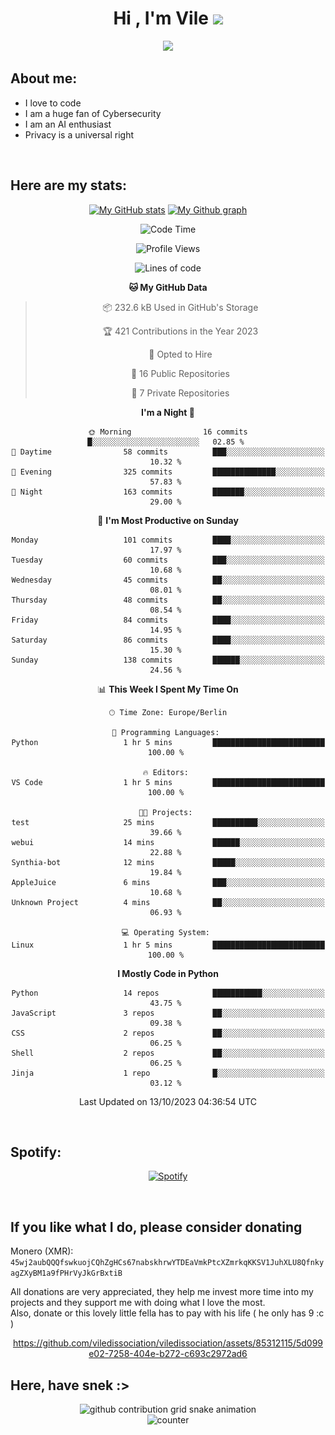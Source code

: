 <h1 align="center">Hi , I'm Vile <img src="https://media.giphy.com/media/hvRJCLFzcasrR4ia7z/giphy.gif" width="35"></h1>
<p align="center">
  <a href="https://github.com/viledissociation"><img src="https://readme-typing-svg.demolab.com?font=Roboto+Mono&weight=300&size=28&duration=4000&pause=100&color=C109F7&center=true&vCenter=true&width=580&height=127&lines=I'm+a+programmer;I'm+an+AI+enthusiast;I'm+a+big+fan+of+Neural+Networks;I'm+interested+in+Computer+Science;I+love+Cybersecurity;By+the+way+I+use+Arch+%F0%9F%92%80"></a>
</p>

## About me:

- I love to code
- I am a huge fan of Cybersecurity
- I am an AI enthusiast
- Privacy is a universal right

<br>

## Here are my stats:

<div align="center">
    
 [![My GitHub stats](https://github-readme-stats.vercel.app/api?username=viledissociation&count_private=true&show_icons=true&theme=radical)](https://github.com/viledissociation)
 [![My Github graph](http://github-profile-summary-cards.vercel.app/api/cards/profile-details?username=viledissociation&theme=radical)](https://github.com/viledissociation)

<!--START_SECTION:waka-->
![Code Time](http://img.shields.io/badge/Code%20Time-152%20hrs%2023%20mins-blue)

![Profile Views](http://img.shields.io/badge/Profile%20Views-0-blue)

![Lines of code](https://img.shields.io/badge/From%20Hello%20World%20I%27ve%20Written-37.3%20thousand%20lines%20of%20code-blue)

**🐱 My GitHub Data** 

> 📦 232.6 kB Used in GitHub's Storage 
 > 
> 🏆 421 Contributions in the Year 2023
 > 
> 💼 Opted to Hire
 > 
> 📜 16 Public Repositories 
 > 
> 🔑 7 Private Repositories 
 > 
**I'm a Night 🦉** 

```text
🌞 Morning                16 commits          █░░░░░░░░░░░░░░░░░░░░░░░░   02.85 % 
🌆 Daytime                58 commits          ███░░░░░░░░░░░░░░░░░░░░░░   10.32 % 
🌃 Evening                325 commits         ██████████████░░░░░░░░░░░   57.83 % 
🌙 Night                  163 commits         ███████░░░░░░░░░░░░░░░░░░   29.00 % 
```
📅 **I'm Most Productive on Sunday** 

```text
Monday                   101 commits         ████░░░░░░░░░░░░░░░░░░░░░   17.97 % 
Tuesday                  60 commits          ███░░░░░░░░░░░░░░░░░░░░░░   10.68 % 
Wednesday                45 commits          ██░░░░░░░░░░░░░░░░░░░░░░░   08.01 % 
Thursday                 48 commits          ██░░░░░░░░░░░░░░░░░░░░░░░   08.54 % 
Friday                   84 commits          ████░░░░░░░░░░░░░░░░░░░░░   14.95 % 
Saturday                 86 commits          ████░░░░░░░░░░░░░░░░░░░░░   15.30 % 
Sunday                   138 commits         ██████░░░░░░░░░░░░░░░░░░░   24.56 % 
```


📊 **This Week I Spent My Time On** 

```text
🕑︎ Time Zone: Europe/Berlin

💬 Programming Languages: 
Python                   1 hr 5 mins         █████████████████████████   100.00 % 

🔥 Editors: 
VS Code                  1 hr 5 mins         █████████████████████████   100.00 % 

🐱‍💻 Projects: 
test                     25 mins             ██████████░░░░░░░░░░░░░░░   39.66 % 
webui                    14 mins             ██████░░░░░░░░░░░░░░░░░░░   22.88 % 
Synthia-bot              12 mins             █████░░░░░░░░░░░░░░░░░░░░   19.84 % 
AppleJuice               6 mins              ███░░░░░░░░░░░░░░░░░░░░░░   10.68 % 
Unknown Project          4 mins              ██░░░░░░░░░░░░░░░░░░░░░░░   06.93 % 

💻 Operating System: 
Linux                    1 hr 5 mins         █████████████████████████   100.00 % 
```

**I Mostly Code in Python** 

```text
Python                   14 repos            ███████████░░░░░░░░░░░░░░   43.75 % 
JavaScript               3 repos             ██░░░░░░░░░░░░░░░░░░░░░░░   09.38 % 
CSS                      2 repos             ██░░░░░░░░░░░░░░░░░░░░░░░   06.25 % 
Shell                    2 repos             ██░░░░░░░░░░░░░░░░░░░░░░░   06.25 % 
Jinja                    1 repo              █░░░░░░░░░░░░░░░░░░░░░░░░   03.12 % 
```




 Last Updated on 13/10/2023 04:36:54 UTC
<!--END_SECTION:waka-->
</div>
<br>

## Spotify:

<div align="center">

[![Spotify](https://whois-hoeless.vercel.app/api/spotify?background_color=0d1117&border_color=090d13)](https://open.spotify.com/user/heanchenhorst)
</div>

<br>

## If you like what I do, please consider donating

Monero (XMR): ```45wj2aubQQQfswkuojCQhZgHCs67nabskhrwYTDEaVmkPtcXZmrkqKKSV1JuhXLU8QfnkyagZXyBM1a9fPHrVyJkGrBxtiB```

All donations are very appreciated, they help me invest more time into my projects and they support me with doing what I love the most.  
Also, donate or this lovely little fella has to pay with his life (  he only has 9 :c  )

<div align="center">


https://github.com/viledissociation/viledissociation/assets/85312115/5d099e02-7258-404e-b272-c693c2972ad6


</div>

## Here, have snek :>
<div align="center">
<picture>
  <source media="(prefers-color-scheme: dark)" srcset="https://raw.githubusercontent.com/viledissociation/viledissociation/output/github-contribution-grid-snake-dark.svg">
  <source media="(prefers-color-scheme: light)" srcset="https://raw.githubusercontent.com/viledissociation/viledissociation/output/github-contribution-grid-snake.svg">
  <img alt="github contribution grid snake animation" src="https://raw.githubusercontent.com/viledissociation/viledissociation/output/github-contribution-grid-snake.svg">
</div>

<div align="center">
  <img src="https://moe-counter.glitch.me/get/@hoeless_count?theme=rule34" alt="counter" />
</div>
